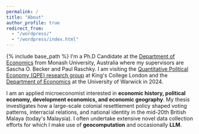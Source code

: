 ```yaml
---
permalink: /
title: "About"
author_profile: true
redirect_from: 
  - "/wordpress/"
  - "/wordpress/index.html"
---
```


{% include base_path %}
I'm a Ph.D Candidate at the [Department of Economics](https://www.monash.edu/business/economics) from Monash University, Australia where my supervisors are Sascha O. Becker and Paul Raschky. I am visiting the [Quantitative Political Economy (QPE) research group](https://sites.google.com/view/kingsqpe/home) at King's College London and the [Department of Economics](https://warwick.ac.uk/fac/soc/economics/) at the University of Warwick in 2024. 

I am an applied microeconomist interested in **economic history, political economy, development economics, and economic geography**. My thesis investigates how a large-scale colonial resettlement policy shaped voting patterns, interracial relations, and national identity in the mid-20th British Malaya (today's Malaysia). I often undertake extensive novel data collection efforts for which I make use of **geocomputation** and occasionally **LLM**.  

